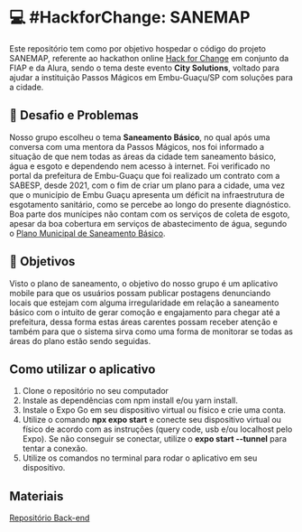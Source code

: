 # :computer: #HackforChange: SANEMAP
Este repositório tem como por objetivo hospedar o código do projeto SANEMAP, referente ao hackathon online [Hack for Change](https://www.hackforchange.com.br) em conjunto da FIAP e da Alura, sendo o tema deste evento **City Solutions**, voltado para ajudar a instituição
Passos Mágicos em Embu-Guaçu/SP com soluções para a cidade.

## :scroll:	Desafio e Problemas
Nosso grupo escolheu o tema **Saneamento Básico**, no qual após uma conversa com uma mentora da Passos Mágicos, nos foi informado a situação de que nem todas as áreas da cidade tem saneamento básico, água e esgoto e dependendo nem acesso à internet.
Foi verificado no portal da prefeitura de Embu-Guaçu que foi realizado um contrato com a SABESP, desde 2021, com o fim de criar um plano para a cidade, uma vez que o município de Embu Guaçu apresenta um déficit na infraestrutura de esgotamento
sanitário, como se percebe ao longo do presente diagnóstico. Boa parte dos munícipes não contam com os serviços de coleta de esgoto, apesar da boa cobertura em serviços de abastecimento de água, segundo o [Plano Municipal de Saneamento Básico](https://ecrie.com.br/sistema/conteudos/arquivo/a_7_1_1_14122021130925.pdf).

## :triangular_flag_on_post: Objetivos
Visto o plano de saneamento, o objetivo do nosso grupo é um aplicativo mobile para que os usuários possam publicar postagens denunciando locais que estejam com alguma irregularidade em relação a saneamento básico com o intuito de gerar comoção e engajamento para chegar até a prefeitura, dessa forma
estas áreas carentes possam receber atenção e também para que o sistema sirva como uma forma de monitorar se todas as áreas do plano estão sendo seguidas.

## Como utilizar o aplicativo
1. Clone o repositório no seu computador
2. Instale as dependências com npm install e/ou yarn install. 
3. Instale o Expo Go em seu dispositivo virtual ou físico e crie uma conta.
4. Utilize o comando **npx expo start** e conecte seu dispositivo virtual ou físico de acordo com as instruções (query code, usb e/ou localhost pelo Expo). Se não conseguir se conectar, utilize o **expo start --tunnel** para tentar a conexão.
5. Utilize os comandos no terminal para rodar o aplicativo em seu dispositivo.

## Materiais

[Repositório Back-end](https://github.com/sanemap/backend)
